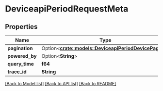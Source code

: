 # DeviceapiPeriodRequestMeta

## Properties

Name | Type | Description | Notes
------------ | ------------- | ------------- | -------------
**pagination** | Option<[**crate::models::DeviceapiPeriodDevicePaging**](deviceapi.DevicePaging.md)> |  | [optional]
**powered_by** | Option<**String**> |  | [optional]
**query_time** | **f64** |  | 
**trace_id** | **String** |  | 

[[Back to Model list]](../README.md#documentation-for-models) [[Back to API list]](../README.md#documentation-for-api-endpoints) [[Back to README]](../README.md)


